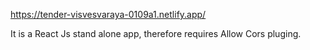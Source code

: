 https://tender-visvesvaraya-0109a1.netlify.app/

It is a React Js stand alone app, therefore requires Allow Cors pluging.
